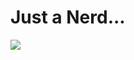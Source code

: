 # Just a Nerd...

![](http://github-profile-summary-cards.vercel.app/api/cards/profile-details?username=DeLuks2006&theme=transparent)
